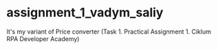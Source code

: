 # assignment_1_vadym_saliy

It's my variant of Price converter (Task 1. Practical Assignment 1. Ciklum RPA Developer Academy)
